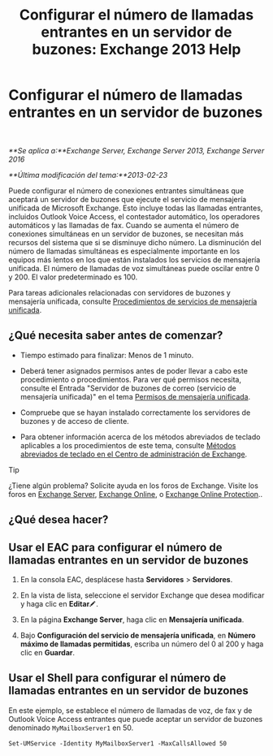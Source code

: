 ﻿---
title: 'Configurar el número de llamadas entrantes en un servidor de buzones: Exchange 2013 Help'
TOCTitle: Configurar el número de llamadas entrantes en un servidor de buzones
ms:assetid: 419e1de9-2bf8-48a8-824d-2a536b0a6d90
ms:mtpsurl: https://technet.microsoft.com/es-es/library/Aa997637(v=EXCHG.150)
ms:contentKeyID: 50556774
ms.date: 05/22/2018
mtps_version: v=EXCHG.150
ms.translationtype: MT
---

# Configurar el número de llamadas entrantes en un servidor de buzones

 

_**Se aplica a:**Exchange Server, Exchange Server 2013, Exchange Server 2016_

_**Última modificación del tema:**2013-02-23_

Puede configurar el número de conexiones entrantes simultáneas que aceptará un servidor de buzones que ejecute el servicio de mensajería unificada de Microsoft Exchange. Esto incluye todas las llamadas entrantes, incluidos Outlook Voice Access, el contestador automático, los operadores automáticos y las llamadas de fax. Cuando se aumenta el número de conexiones simultáneas en un servidor de buzones, se necesitan más recursos del sistema que si se disminuye dicho número. La disminución del número de llamadas simultáneas es especialmente importante en los equipos más lentos en los que están instalados los servicios de mensajería unificada. El número de llamadas de voz simultáneas puede oscilar entre 0 y 200. El valor predeterminado es 100.

Para tareas adicionales relacionadas con servidores de buzones y mensajería unificada, consulte [Procedimientos de servicios de mensajería unificada](um-services-procedures-exchange-2013-help.md).

## ¿Qué necesita saber antes de comenzar?

  - Tiempo estimado para finalizar: Menos de 1 minuto.

  - Deberá tener asignados permisos antes de poder llevar a cabo este procedimiento o procedimientos. Para ver qué permisos necesita, consulte el Entrada "Servidor de buzones de correo (servicio de mensajería unificada)" en el tema [Permisos de mensajería unificada](unified-messaging-permissions-exchange-2013-help.md).

  - Compruebe que se hayan instalado correctamente los servidores de buzones y de acceso de cliente.

  - Para obtener información acerca de los métodos abreviados de teclado aplicables a los procedimientos de este tema, consulte [Métodos abreviados de teclado en el Centro de administración de Exchange](keyboard-shortcuts-in-the-exchange-admin-center-exchange-online-protection-help.md).


> [!TIP]
> ¿Tiene algún problema? Solicite ayuda en los foros de Exchange. Visite los foros en <A href="https://go.microsoft.com/fwlink/p/?linkid=60612">Exchange Server</A>, <A href="https://go.microsoft.com/fwlink/p/?linkid=267542">Exchange Online</A>, o <A href="https://go.microsoft.com/fwlink/p/?linkid=285351">Exchange Online Protection</A>..



## ¿Qué desea hacer?

## Usar el EAC para configurar el número de llamadas entrantes en un servidor de buzones

1.  En la consola EAC, desplácese hasta **Servidores** \> **Servidores**.

2.  En la vista de lista, seleccione el servidor Exchange que desea modificar y haga clic en **Editar**![Icono Editar](images/Bb124582.6f53ccb2-1f13-4c02-bea0-30690e6ea71d(EXCHG.150).gif "Icono Editar").

3.  En la página **Exchange Server**, haga clic en **Mensajería unificada**.

4.  Bajo **Configuración del servicio de mensajería unificada**, en **Número máximo de llamadas permitidas**, escriba un número del 0 al 200 y haga clic en **Guardar**.

## Usar el Shell para configurar el número de llamadas entrantes en un servidor de buzones

En este ejemplo, se establece el número de llamadas de voz, de fax y de Outlook Voice Access entrantes que puede aceptar un servidor de buzones denominado `MyMailboxServer1` en 50.

    Set-UMService -Identity MyMailboxServer1 -MaxCallsAllowed 50

